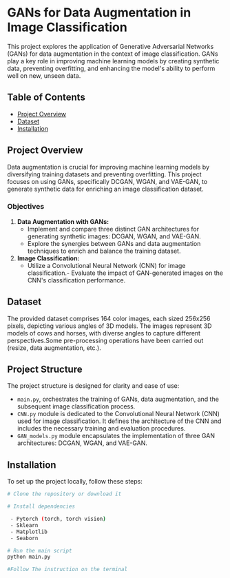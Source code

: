 # GANs for Data Augmentation in Image Classification

This project explores the application of Generative Adversarial Networks (GANs) for data augmentation in the context of image classification. GANs play a key role in improving machine learning models by creating synthetic data, preventing overfitting, and enhancing the model's ability to perform well on new, unseen data.

## Table of Contents
- [Project Overview](#project-overview)
- [Dataset](#dataset)
- [Installation](#installation)

## Project Overview

Data augmentation is crucial for improving machine learning models by diversifying training datasets and preventing overfitting. This project focuses on using GANs, specifically DCGAN, WGAN, and VAE-GAN, to generate synthetic data for enriching an image classification dataset.

### Objectives
  1.  **Data Augmentation with GANs:** 
	   - Implement and compare three distinct GAN architectures for generating synthetic images: DCGAN, WGAN, and VAE-GAN.
	   -  Explore the synergies between GANs and data augmentation techniques to enrich and balance the training dataset.
  2.   **Image Classification:**  
		  - Utilize a Convolutional Neural Network (CNN) for image classification.- Evaluate the impact of GAN-generated images on the CNN's classification performance. 
 
## Dataset

The provided dataset comprises 164 color images, each sized 256x256 pixels, depicting various angles of 3D models. The images represent 3D models of cows and horses, with diverse angles to capture different perspectives.Some pre-processing operations have been carried out (resize, data augmentation, etc.).

## Project Structure
 The project structure is designed for clarity and ease of use:
 - `main.py`, orchestrates the training of GANs, data augmentation, and the subsequent image classification process.
 - `CNN.py` module is dedicated to the Convolutional Neural Network (CNN) used for image classification. It defines the architecture of the CNN and includes the necessary training and evaluation procedures.
 - `GAN_models.py` module encapsulates the implementation of three GAN architectures: DCGAN, WGAN, and VAE-GAN.
## Installation
To set up the project locally, follow these steps:
```bash
# Clone the repository or download it

# Install dependencies

 - Pytorch (torch, torch vision)
 - Sklearn
 - Matplotlib
 - Seaborn

# Run the main script
python main.py

#Follow The instruction on the terminal 

